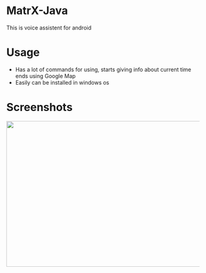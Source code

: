 # MatrX-Java

This is voice assistent for android

# Usage
- Has a lot of commands for using, starts giving info about current time ends using Google Map
- Easily can be installed in windows os

# Screenshots
<p align="center">
  <img width="800" height="380" src="https://i.imgur.com/Zudrlbj.jpg">
</p>
